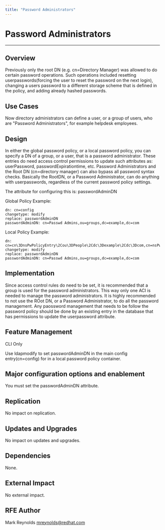 ```yaml
---
title: "Password Administrators"
---
```


# Password Administrators
-------------------------

Overview
--------

Previously only the root DN (e.g. cn=Directory Manager) was allowed to do certain password operations. Such operations included resetting userpasswords(forcing the user to reset the password on the next login), changing a users password to a different storage scheme that is defined in the policy, and adding already hashed passwords.

Use Cases
---------

Now directory administrators can define a user, or a group of users, who are "Password Administrators", for example helpdesk employees.

Design
------

In either the global password policy, or a local password policy, you can specify a DN of a group, or a user, that is a password administrator. These entries do need access control permissions to update such attributes as: userPassword, passwordExpirationtime, etc.  Password Administrators and the Root DN (cn=directory manager) can also bypass all password syntax checks.  Basically the RootDN, or a Password Administrator, can do anything with userpasswords, regardless of the current password policy settings.

The attribute for configuring this is: passwordAdminDN

Global Policy Example: 

    dn: cn=config
    changetype: modify
    replace: passwordAdminDN
    passwordAdminDN: cn=Passwd Admins,ou=groups,dc=example,dc=com

Local Policy Example:

    dn: cn=cn\3DnsPwPolicyEntry\2Cou\3DPeople\2Cdc\3Dexample\2Cdc\3Dcom,cn=nsPwPolicyContainer,ou=People,dc=example,dc=com
    changetype: modify
    replace: passwordAdminDN
    passwordAdminDN: cn=Passwd Admins,ou=groups,dc=example,dc=com


Implementation
--------------

Since access control rules do need to be set, it is recommended that a group is used for the password administrators. This way only one ACI is needed to manage the password administrators.  It is highly recommended to not use the ROot DN, or a Password Administrator, to do all the password management.  Any paossword management that needs to be follow the password policy should be done by an existing entry in the database that has permissions to update the userpassword attribute.

Feature Management
-----------------

CLI Only

Use ldapmodify to set passwordAdminDN in the main config entry(cn=config) for in a local password policy container.

Major configuration options and enablement
------------------------------------------

You must set the passwordAdminDN attribute.

Replication
-----------

No impact on replication.

Updates and Upgrades
--------------------

No impact on updates and upgrades.

Dependencies
------------

None.

External Impact
---------------

No external impact.

RFE Author
----------

Mark Reynolds <mreynolds@redhat.com>


